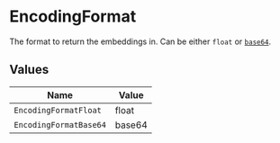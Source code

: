 # EncodingFormat

The format to return the embeddings in. Can be either `float` or [`base64`](https://pypi.org/project/pybase64/).


## Values

| Name                   | Value                  |
| ---------------------- | ---------------------- |
| `EncodingFormatFloat`  | float                  |
| `EncodingFormatBase64` | base64                 |